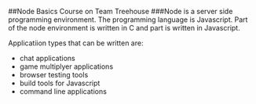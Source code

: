 ##Node Basics Course on Team Treehouse
###Node is a server side programming environment.
The programming language is Javascript. Part of the node environment is written in C and
part is written in Javascript.

Applicatiion types that can be written are:
+ chat applications
+ game multiplyer applications
+ browser testing tools
+ build tools for Javascript
+ command line applications

